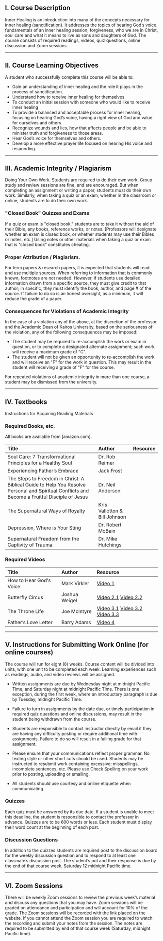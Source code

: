 ## I. Course Description

Inner Healing is an introduction into many of the concepts necessary for inner healing (sanctification).
It addresses the topics of hearing God’s voice, fundamentals of an inner healing session, forgiveness,
who we are in Christ, soul care and what it means to live as sons and daughters of God. The course
consists of required readings, videos, quiz questions, online discussion and Zoom sessions.

----

## II. Course Learning Objectives

A student who successfully complete this course will be able to:

- Gain an understanding of inner healing and the role it plays in the process of sanctification.
- Understand how to receive inner healing for themselves
- To conduct an initial session with someone who would like to receive inner healing
- To provide a balanced and acceptable process for inner healing, focusing on hearing God’s voice, having a right view of God and value for ourselves and others.
- Recognize wounds and lies, how that affects people and be able to minister truth and forgiveness to those areas.
- Hear God’s voice for themselves and others.
- Develop a more effective prayer life focused on hearing His voice and responding.

----

## III. Academic Integrity / Plagiarism

Doing Your Own Work. Students are required to do their own work. Group study and review sessions are fine, and are encouraged. But when completing an assignment or writing a paper, students must do their own work. Similarly, when taking a quiz or an exam, whether in the classroom or online, students are to do their own work.

### "Closed Book" Quizzes and Exams

If a quiz or exam is "closed book," students are to take it without the aid of their Bible, any books, reference works, or notes. [Professors will designate whether an exam is closed book, or whether students may use their Bibles or notes, etc.] Using notes or other materials when taking a quiz or exam that is "closed book" constitutes cheating.

### Proper Attribution / Plagiarism.

For term papers & research papers, it is expected that students will read and use multiple sources. When referring to information that is commonly known, footnotes are not needed. However, if students use detailed information drawn from a specific source, they must give credit to that author; in specific, they must identify the book, author, and page # of the source. If failure to do so is an honest oversight, as a minimum, it will reduce the grade of a paper.

### Consequences for Violations of Academic Integrity

In the case of a violation any of the above, at the discretion of the professor and the Academic Dean of Kairos University, based on the seriousness of the violation, any of the following consequences may be imposed:

- The student may be required to re-accomplish the work or exam in question, or to complete a designated alternate assignment; such work will receive a maximum grade of "C".
- The student will not be given an opportunity to re-accomplish the work and will receive an "F" for the work in question. This may result in the student will receiving a grade of "F" for the course.

For repeated violations of academic integrity in more than one course, a student may be dismissed
from the university.

----

## IV. Textbooks

Instructions for Acquiring Reading Materials

### Required Books, etc.

All books are available from [amazon.com].

Title | Author | Resource
:--- | :--- | :---
Soul Care: 7 Transformational Principles for a Healthy Soul | Dr. Rob Reimer |
Experiencing Father’s Embrace | Jack Frost |
The Steps to Freedom in Christ: A Biblical Guide to Help You Resolve Personal and Spiritual Conflicts and Become a Fruitful Disciple of Jesus | Dr. Neil Anderson |
The Supernatural Ways of Royalty | Kris Vallotton & Bill Johnson |
Depression, Where is Your Sting | Dr. Robert McBain
Supernatural Freedom from the Captivity of Trauma | Dr. Mike Hutchings

### Required Videos

Title | Author | Resource
:--- | :--- | :---
How to Hear God's Voice | Mark Virkler | [Video 1]
Butterfly Circus | Joshua Weigel | [Video 2.1] [Video 2.2]
The Throne Life | Joe McIntyre | [Video 3.1] [Video 3.2] [Video 3.3]
Father’s Love Letter | Barry Adams | [Video 4]

[Video 1]: https://www.youtube.com/watch?v=pkz_Mt0fdxI
[Video 2.1]: https://thebutterflycircus.com/short-film
[Video 2.2]: https://vimeo.com/17150524
[Video 3.1]: https://www.youtube.com/watch?v=tlTvg66sGuA
[Video 3.2]: https://www.youtube.com/watch?v=Tz04ajj6hbI
[Video 3.3]: https://www.youtube.com/watch?v=8MqDchI8eiU
[Video 4]: https://fathersloveletter.com/video.html

----

## V. Instructions for Submitting Work Online (for online courses)

The course will run for eight (8) weeks. Course content will be divided into units, with one unit to be completed each week. Learning experiences such as readings, audio, and video reviews will be assigned.

- Written assignments are due by Wednesday night at midnight Pacific Time, and Saturday night at midnight Pacific Time. There is one exception, during the first week, where an introductory paragraph is due by Tuesday, midnight Pacific Time.

- Failure to turn in assignments by the date due, or timely participation in required quiz questions and online discussions, may result in the student being withdrawn from the course.

- Students are responsible to contact instructor directly by email if they are having any difficulty posting or require additional time with assignments. Failure to do so will result in a failing grade for that assignment.

- Please ensure that your communications reflect proper grammar. No texting style or other short cuts should be used. Students may be instructed to resubmit work containing excessive: misspellings, incomplete sentences, etc. Please use Check Spelling on your work prior to posting, uploading or emailing.

- All students should use courtesy and online etiquette when communicating.

### Quizzes

Each quiz must be answered by its due date. If a student is unable to meet this deadline, the student is responsible to contact the professor in advance. Quizzes are to be 600 words or less.  Each student must display their word count at the beginning of each post.

### Discussion Questions

In addition to the quizzes students are required post to the discussion board for the weekly discussion question and to respond to at least one classmate’s discussion post. The student’s pot and their response is due by the end of that course week, Saturday 12 midnight Pacific time.

----

## VI. Zoom Sessions

There will be weekly Zoom sessions to review the previous week’s material and discuss any questions that you may have. Zoom sessions will be graded on attendance and participation and will account for 10% of the grade. The Zoom sessions will be recorded with the link placed on the website. If you cannot attend the Zoom session you are required to watch the recording and submit your notes from the session. The notes are required to be submitted by end of that course week (Saturday, midnight Pacific time).

